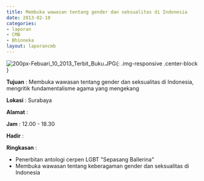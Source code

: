 ```yaml
---
title: Membuka wawasan tentang gender dan seksualitas di Indonesia
date: 2013-02-10
categories:
- laporan
- CMB
- Bhinneka
layout: laporancmb
---
```


![200px-Febuari_10_2013_Terbit_Buku.JPG](/uploads/200px-Febuari_10_2013_Terbit_Buku.JPG){: .img-responsive .center-block }	
	
**Tujuan** :	Membuka wawasan tentang gender dan seksualitas di Indonesia, mengritik fundamentalisme agama yang mengekang
	
**Lokasi** :	Surabaya
	
**Alamat** : 	
	
**Jam** :	12.00 - 18.30
	
**Hadir** :	

**Ringkasan** :	
*	Penerbitan antologi cerpen LGBT "Sepasang Ballerina"
*	Membuka wawasan tentang keberagaman gender dan seksualitas di Indonesia
